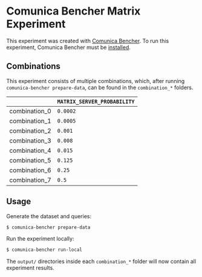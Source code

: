 # Comunica Bencher Matrix Experiment

This experiment was created with [Comunica Bencher](https://github.com/comunica/comunica-bencher).
To run this experiment, Comunica Bencher must be [installed](https://github.com/comunica/comunica-bencher#usage).

## Combinations

This experiment consists of multiple combinations, which,
after running `comunica-bencher prepare-data`, can be found in the `combination_*` folders.

| | `MATRIX_SERVER_PROBABILITY` |
|-|-|
| combination_0 | `0.0002` |
| combination_1 | `0.0005` |
| combination_2 | `0.001` |
| combination_3 | `0.008` |
| combination_4 | `0.015` |
| combination_5 | `0.125` |
| combination_6 | `0.25` |
| combination_7 | `0.5` |

## Usage

Generate the dataset and queries:

```bash
$ comunica-bencher prepare-data
```

Run the experiment locally:

```bash
$ comunica-bencher run-local
```

The `output/` directories inside each `combination_*` folder will now contain all experiment results.
